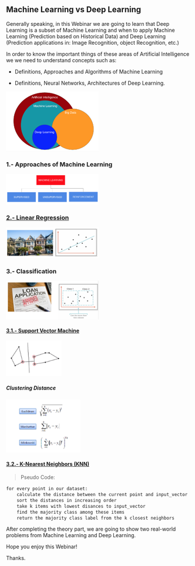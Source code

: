 ## Machine Learning vs Deep Learning

Generally speaking, in this Webinar we are going to learn that Deep Learning is a subset of Machine Learning and when to apply Machine Learning (Prediction based on Historical Data) and Deep Learning (Prediction applications in: Image Recognition, object Recognition, etc.)

In order to know the important things of these areas of Artificial Intelligence we we need to understand concepts
such as:

* Definitions, Approaches and Algorithms of Machine Learning

* Definitions, Neural Networks, Architectures of Deep Learning.

<img src="img/diagram.png" width=50%>

### 1.- Approaches of Machine Learning

<img src="img/approaches.png" width=50%>

### [2.- Linear Regression](https://en.wikipedia.org/wiki/Linear_regression)

<img src="img/linear_regression.png" width=50%>

### 3.- Classification

<img src="img/classification.png" width=50%>

#### [3.1.- Support Vector Machine](https://towardsdatascience.com/support-vector-machine-introduction-to-machine-learning-algorithms-934a444fca47)

<img src="img/support_vector_machine.png" width=30%>

##### Clustering Distance

<img src="img/clustering_distance.png" width=40%>

#### [3.2.- K-Nearest Neighbors (KNN)](https://www.analyticsvidhya.com/blog/2018/03/introduction-k-neighbours-algorithm-clustering/)

>Pseudo Code:
```
for every point in our dataset:
    calculate the distance between the current point and input_vector
    sort the distances in increasing order
    take k items with lowest disances to input_vector
    find the majority class among these items
    return the majority class label from the k closest neighbors
```

After completing the theory part, we are going to show two real-world problems from Machine Learning and Deep Learning.

Hope you enjoy this Webinar!

Thanks.